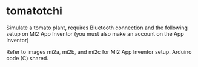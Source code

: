 # tomatotchi
Simulate a tomato plant, requires Bluetooth connection and the following setup on MI2 App Inventor (you must also make an account on the App Inventor)

Refer to images mi2a, mi2b, and mi2c for MI2 App Inventor setup.
Arduino code (C) shared.
